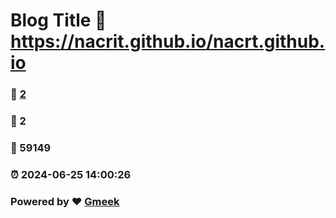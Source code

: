# Blog Title :link: https://nacrit.github.io/nacrt.github.io 
### :page_facing_up: [2](https://nacrit.github.io/nacrt.github.io/tag.html) 
### :speech_balloon: 2 
### :hibiscus: 59149 
### :alarm_clock: 2024-06-25 14:00:26 
### Powered by :heart: [Gmeek](https://github.com/Meekdai/Gmeek)
